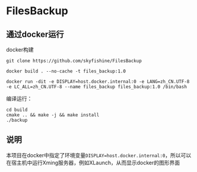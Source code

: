 # FilesBackup

## 通过docker运行

docker构建
```shell
git clone https://github.com/skyfishine/FilesBackup

docker build . --no-cache -t files_backup:1.0

docker run -dit -e DISPLAY=host.docker.internal:0 -e LANG=zh_CN.UTF-8 -e LC_ALL=zh_CN.UTF-8 --name files_backup files_backup:1.0 /bin/bash
```

编译运行：
```shell
cd build
cmake .. && make -j && make install
./backup
```

## 说明

本项目在docker中指定了环境变量`DISPLAY=host.docker.internal:0`，所以可以在宿主机中运行Xming服务器，例如XLaunch，从而显示docker的图形界面